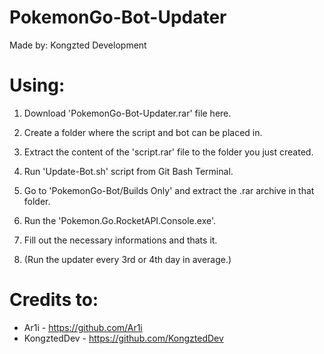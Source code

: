 # PokemonGo-Bot-Updater
Made by: Kongzted Development


# Using:
1. Download 'PokemonGo-Bot-Updater.rar' file here.

2. Create a folder where the script and bot can be placed in.

3. Extract the content of the 'script.rar' file to the folder you just created.

4. Run 'Update-Bot.sh' script from Git Bash Terminal.

5. Go to 'PokemonGo-Bot/Builds Only' and extract the .rar archive in that folder.

6. Run the 'Pokemon.Go.RocketAPI.Console.exe'.

7. Fill out the necessary informations and thats it.

8. (Run the updater every 3rd or 4th day in average.)


# Credits to:
* Ar1i - https://github.com/Ar1i
* KongztedDev - https://github.com/KongztedDev
